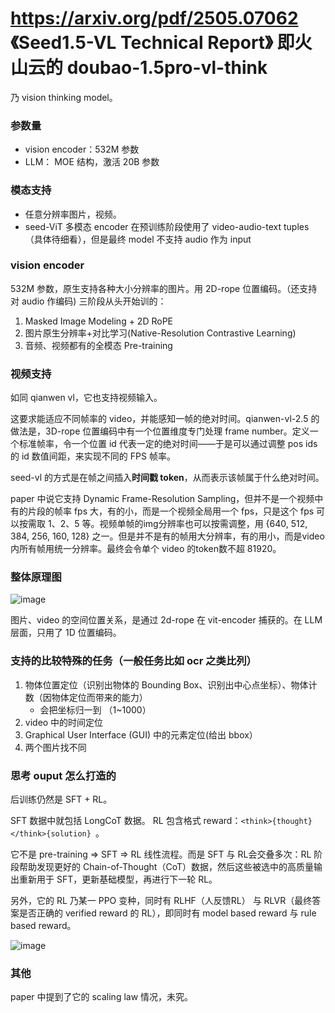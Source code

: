 # https://arxiv.org/pdf/2505.07062 《Seed1.5-VL Technical Report》 即火山云的 doubao-1.5pro-vl-think

乃 vision thinking model。

### 参数量 
- vision encoder：532M 参数
- LLM： MOE 结构，激活 20B 参数

### 模态支持
- 任意分辨率图片，视频。
- seed-ViT 多模态 encoder 在预训练阶段使用了 video-audio-text tuples（具体待细看），但是最终 model 不支持 audio 作为 input

### vision encoder

532M 参数，原生支持各种大小分辨率的图片。用 2D-rope 位置编码。（还支持对 audio 作编码) 三阶段从头开始训的： 
1. Masked Image Modeling + 2D RoPE
2. 图片原生分辨率+对比学习(Native-Resolution Contrastive Learning) 
3. 音频、视频都有的全模态 Pre-training

### 视频支持

如同 qianwen vl，它也支持视频输入。

这要求能适应不同帧率的 video，并能感知一帧的绝对时间。qianwen-vl-2.5 的做法是，3D-rope 位置编码中有一个位置维度专门处理 frame number。定义一个标准帧率，令一个位置 id 代表一定的绝对时间——于是可以通过调整 pos ids 的 id 数值间距，来实现不同的 FPS 帧率。

seed-vl 的方式是在帧之间插入**时间戳 token**，从而表示该帧属于什么绝对时间。

paper 中说它支持 Dynamic Frame-Resolution Sampling，但并不是一个视频中有的片段的帧率 fps 大，有的小，而是一个视频全局用一个 fps，只是这个 fps 可以按需取 1、2、5 等。视频单帧的img分辨率也可以按需调整，用 {640, 512, 384, 256, 160, 128} 之一。但是并不是有的帧用大分辨率，有的用小，而是video内所有帧用统一分辨率。最终会令单个 video 的token数不超 81920。

### 整体原理图

![image](https://github.com/user-attachments/assets/5c46cdd0-0289-4df6-9200-f40c78d1845b)

图片、video 的空间位置关系，是通过 2d-rope 在 vit-encoder 捕获的。在 LLM 层面，只用了 1D 位置编码。

### 支持的比较特殊的任务（一般任务比如 ocr 之类比列）

1. 物体位置定位（识别出物体的 Bounding Box、识别出中心点坐标）、物体计数（因物体定位而带来的能力）
   - 会把坐标归一到 （1~1000）
2. video 中的时间定位
3. Graphical User Interface (GUI) 中的元素定位(给出 bbox）
4. 两个图片找不同

### 思考 ouput 怎么打造的

后训练仍然是 SFT + RL。

SFT 数据中就包括 LongCoT 数据。 RL 包含格式 reward：`<think>{thought}</think>{solution} `。

它不是 pre-training => SFT => RL 线性流程。而是 SFT 与 RL会交叠多次：RL 阶段帮助发现更好的 Chain-of-Thought（CoT）数据，然后这些被选中的高质量输出重新用于 SFT，更新基础模型，再进行下一轮 RL。

另外，它的 RL 乃某一 PPO 变种，同时有 RLHF（人反馈RL） 与 RLVR（最终答案是否正确的 verified reward 的 RL），即同时有 model based reward 与 rule based reward。

![image](https://github.com/user-attachments/assets/8681d9f1-e0f4-49ff-8b5e-762f19456ca9)


### 其他

paper 中提到了它的 scaling law 情况，未究。



